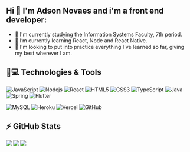## Hi 👋 I'm Adson Novaes and i'm a front end developer:

- 🔭 I'm currently studying the Information Systems Faculty, 7th period.
- 🌱 I’m currently learning React, Node and React Native.
- 🤝 I'm looking to put into practice everything I've learned so far, giving my best wherever I am. 

## 🚀💻 Technologies & Tools

![JavaScript](https://img.shields.io/badge/-JavaScript-black?style=flat-square&logo=javascript)
![Nodejs](https://img.shields.io/badge/-Nodejs-black?style=flat-square&logo=Node.js)
![React](https://img.shields.io/badge/-React-black?style=flat-square&logo=react)
![HTML5](https://img.shields.io/badge/-HTML5-E34F26?style=flat-square&logo=html5&logoColor=white)
![CSS3](https://img.shields.io/badge/-CSS3-1572B6?style=flat-square&logo=css3)
![TypeScript](https://img.shields.io/badge/-TypeScript-fafafa?style=flat-square&logo=typescript)
![Java](https://img.shields.io/badge/-Java-black?style=flat-square&logo=java)
![Spring](https://img.shields.io/badge/-Spring-fafafa?style=flat-square&logo=Spring)
![Flutter](https://img.shields.io/badge/-Flutter-blue?style=flat-square&logo=Flutter)

![MySQL](https://img.shields.io/badge/-MySQL-black?style=flat-square&logo=mysql)
![Heroku](https://img.shields.io/badge/-Heroku-430098?style=flat-square&logo=heroku)
![Vercel](https://img.shields.io/badge/-Vercel-black?style=flat-square&logo=vercel)
![GitHub](https://img.shields.io/badge/-GitHub-181717?style=flat-square&logo=github)

## ⚡ GitHub Stats

<div>
  <a href="https://github-readme-stats.vercel.app/api?username=adsonnovaes">
    <img  align="left" src="https://github-readme-stats.vercel.app/api?username=adsonnovaes" />
  </a>
  <a href="https://github-readme-stats.vercel.app/api/top-langs/?username=adsonnovaes&layout=compact">
    <img align="left" src="https://github-readme-stats.vercel.app/api/top-langs/?username=adsonnovaes&layout=compact" />
  </a>
</div>

<!--
<div>
  <a href="https://github-readme-stats.vercel.app/api?username=adsonnovaes&theme=react">
    <img  align="left" src="https://github-readme-stats.vercel.app/api?username=adsonnovaes&count_private=true&show_icons=true&theme=react" />
  </a>
  <a href="https://github-readme-stats.vercel.app/api/top-langs/?username=adsonnovaes&theme=react">
    <img align="left" src="https://github-readme-stats.vercel.app/api/top-langs/?username=adsonnovaes&theme=react" />
  </a>
</div>
-->

[<img src = "https://img.shields.io/badge/instagram-%23E4405F.svg?&style=for-the-badge&logo=instagram&logoColor=white">](https://www.instagram.com/adson_novaes/) 
